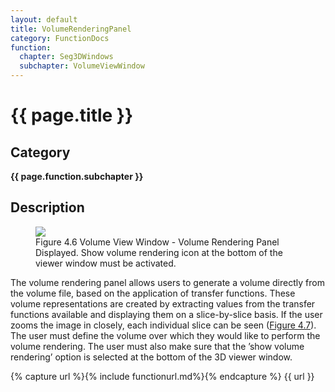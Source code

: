 ```yaml
---
layout: default
title: VolumeRenderingPanel
category: FunctionDocs 
function: 
  chapter: Seg3DWindows 
  subchapter: VolumeViewWindow
---
```


# {{ page.title }} 

## Category

**{{ page.function.subchapter }}**

## Description

<figure>
  <img src="../Seg3DBasicFunctionality_figures/VolRendPanel.png" id="VolRendPanel">
  <figcaption>Figure 4.6 Volume View Window - Volume Rendering Panel Displayed. Show volume rendering icon at the bottom of the viewer window must be activated.</figcaption>
</figure>

The volume rendering panel allows users to generate a volume directly from the volume file, based on the application of transfer functions. These volume representations are created by extracting values from the transfer functions available and displaying them on a slice-by-slice basis. If the user zooms the image in closely, each individual slice can be seen (<a href="RenderingOptions.html#VolRendOpt">Figure 4.7</a>). The user must define the volume over which they would like to perform the volume rendering. The user must also make sure that the ’show volume rendering’ option is selected at the bottom of the 3D viewer window.

{% capture url %}{% include functionurl.md%}{% endcapture %}
{{ url }}

